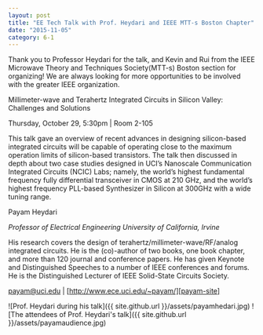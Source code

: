 ```yaml
---
layout: post
title: "EE Tech Talk with Prof. Heydari and IEEE MTT-s Boston Chapter"
date: "2015-11-05"
category: 6-1
---
```

Thank you to Professor Heydari for the talk, and Kevin and Rui from the IEEE Microwave Theory and Techniques Society(MTT-s) Boston section for organizing! We are always looking for more opportunities to be involved with the greater IEEE organization.
<!--more-->

Millimeter-wave and Terahertz Integrated Circuits in Silicon Valley: Challenges and Solutions

Thursday, October 29, 5:30pm &#124; Room 2-105

This talk gave an overview of recent advances in designing silicon-based integrated circuits will be capable of operating close to the maximum operation limits of silicon-based transistors. The talk then discussed in depth about two case studies designed in UCI’s Nanoscale Communication Integrated Circuits (NCIC) Labs; namely, the world’s highest fundamental frequency fully differential transceiver in CMOS at 210 GHz, and the world’s highest frequency PLL-based Synthesizer in Silicon at 300GHz with a wide tuning range.  

Payam Heydari

*Professor of Electrical Engineering
University of California, Irvine*

His research covers the design of terahertz/millimeter-wave/RF/analog integrated circuits. He is the (co)-author of two books, one book chapter, and more than 120 journal and conference papers. He has given Keynote and Distinguished Speeches to a number of IEEE conferences and forums. He is the Distinguished Lecturer of IEEE Solid-State Circuits Society.

[payam@uci.edu][payam-email] &#124; [http://www.ece.uci.edu/~payam/][payam-site]

![Prof. Heydari during his talk]({{ site.github.url }}/assets/payamhedari.jpg)
![The attendees of Prof. Heydari's talk]({{ site.github.url }}/assets/payamaudience.jpg)

[payam-email]: mailto:payam@uci.edu
[payam-site]: http://www.ece.uci.edu/~payam/